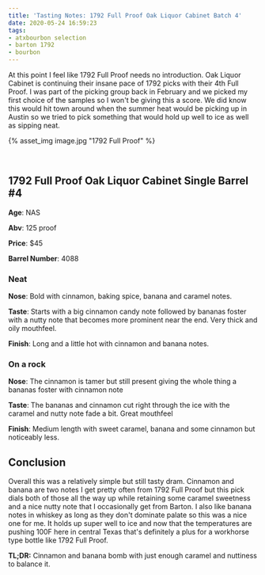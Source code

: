 ```yaml
---
title: 'Tasting Notes: 1792 Full Proof Oak Liquor Cabinet Batch 4'
date: 2020-05-24 16:59:23
tags:
- atxbourbon selection
- barton 1792
- bourbon
---
```


At this point I feel like 1792 Full Proof needs no introduction. Oak Liquor Cabinet is continuing their insane pace of 1792 picks with their 4th Full Proof. I was part of the picking group back in February and we picked my first choice of the samples so I won't be giving this a score. We did know this would hit town around when the summer heat would be picking up in Austin so we tried to pick something that would hold up well to ice as well as sipping neat.

{% asset_img image.jpg "1792 Full Proof" %}

&nbsp;

## 1792 Full Proof Oak Liquor Cabinet Single Barrel #4
**Age**: NAS

**Abv**: 125 proof

**Price**: $45

**Barrel Number**: 4088

### Neat
**Nose**: Bold with cinnamon, baking spice, banana and caramel notes.

**Taste**: Starts with a big cinnamon candy note followed by bananas foster with a nutty note that becomes more prominent near the end. Very thick and oily mouthfeel.

**Finish**: Long and a little hot with cinnamon and banana notes.

### On a rock
**Nose**: The cinnamon is tamer but still present giving the whole thing a bananas foster with cinnamon note 

**Taste**: The bananas and cinnamon cut right through the ice with the caramel and nutty note fade a bit. Great mouthfeel

**Finish**: Medium length with sweet caramel, banana and some cinnamon but noticeably less.

## Conclusion

Overall this was a relatively simple but still tasty dram. Cinnamon and banana are two notes I get pretty often from 1792 Full Proof but this pick dials both of those all the way up while retaining some caramel sweetness and a nice nutty note that I occasionally get from Barton. I also like banana notes in whiskey as long as they don't dominate palate so this was a nice one for me. It holds up super well to ice and now that the temperatures are pushing 100F here in central Texas that's definitely a plus for a workhorse type bottle like 1792 Full Proof.

**TL;DR:** Cinnamon and banana bomb with just enough caramel and nuttiness to balance it.
